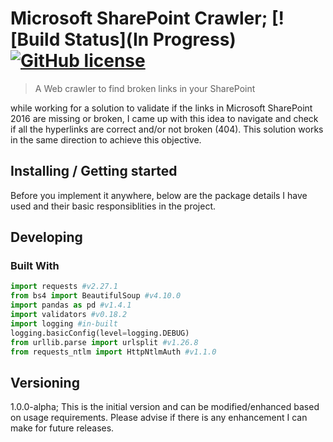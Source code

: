 

# Microsoft SharePoint Crawler; [![Build Status](In Progress)[![GitHub license](https://img.shields.io/badge/license-MIT-blue.svg?style=flat-square)](https://github.com/your/your-project/blob/master/LICENSE)
> A Web crawler to find broken links in your SharePoint

while working for a solution to validate if the links in Microsoft SharePoint 2016 are missing or broken, I came up with this idea to navigate and check if all the hyperlinks are correct and/or not broken (404). This solution works in the same direction to achieve this objective.

## Installing / Getting started

Before you implement it anywhere, below are the package details I have used and their basic responsiblities in the project. 
## Developing

### Built With
```python
import requests #v2.27.1
from bs4 import BeautifulSoup #v4.10.0
import pandas as pd #v1.4.1
import validators #v0.18.2
import logging #in-built
logging.basicConfig(level=logging.DEBUG)
from urllib.parse import urlsplit #v1.26.8
from requests_ntlm import HttpNtlmAuth #v1.1.0

```

## Versioning

1.0.0-alpha; This is the initial version and can be modified/enhanced based on usage requirements. Please advise if there is any enhancement I can make for future releases.
